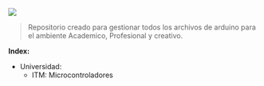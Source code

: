 ![](https://upload.wikimedia.org/wikipedia/commons/4/42/Arduino_Uno_logo.png)

> Repositorio creado para gestionar todos los archivos de arduino para el ambiente Academico, Profesional y creativo.


**Index:**           
+ Universidad:
    + ITM: Microcontroladores



